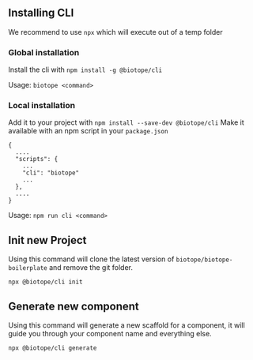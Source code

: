 ## Installing CLI
We recommend to use `npx` which will execute out of a temp folder

### Global installation
Install the cli with `npm install -g @biotope/cli`

Usage: `biotope <command>`

### Local installation
Add it to your project with `npm install --save-dev @biotope/cli`
Make it available with an npm script in your `package.json`
```
{
  ....
  "scripts": {
    ...
    "cli": "biotope"
    ...
  },
  ....
}

```

Usage: `npm run cli <command>`

## Init new Project
Using this command will clone the latest version of `biotope/biotope-boilerplate` and remove the git folder.
```
npx @biotope/cli init
```

## Generate new component
Using this command will generate a new scaffold for a component, it will guide you through your component name and everything else.
```
npx @biotope/cli generate
```
